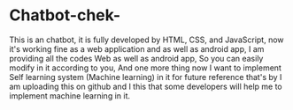 # Chatbot-chek-
This is an chatbot, it is fully developed by HTML, CSS, and JavaScript,  now it's working fine as a web application and as well as android app, I am providing all the codes Web as well as android app, So you can easily modify in it according to you, And one more thing now I want to implement Self learning system (Machine learning) in it  for future reference that's by I am uploading this on github and I this that some developers will help me to implement machine learning in it.
